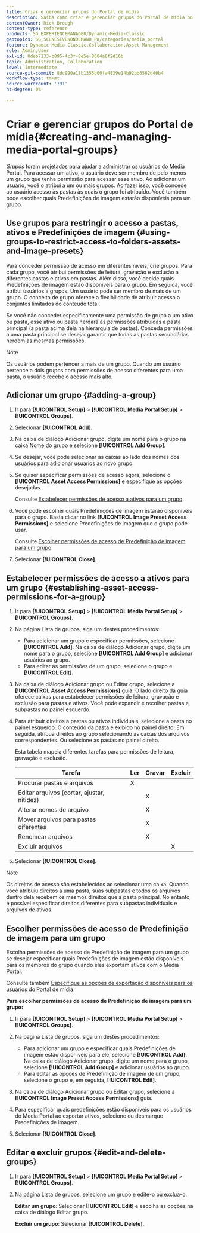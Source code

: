 ```yaml
---
title: Criar e gerenciar grupos do Portal de mídia
description: Saiba como criar e gerenciar grupos do Portal de mídia no Adobe Dynamic Media Classic.
contentOwner: Rick Brough
content-type: reference
products: SG_EXPERIENCEMANAGER/Dynamic-Media-Classic
geptopics: SG_SCENESEVENONDEMAND_PK/categories/media_portal
feature: Dynamic Media Classic,Collaboration,Asset Management
role: Admin,User
exl-id: 0deb7133-b895-4c3f-8e5e-8604a6f2d16b
topic: Administration, Collaboration
level: Intermediate
source-git-commit: 8dc990a1fb1355b00fa4839e14b92bb6562d40b4
workflow-type: tm+mt
source-wordcount: '791'
ht-degree: 0%

---
```


# Criar e gerenciar grupos do Portal de mídia{#creating-and-managing-media-portal-groups}

*Grupos* foram projetados para ajudar a administrar os usuários do Media Portal. Para acessar um ativo, o usuário deve ser membro de pelo menos um grupo que tenha permissão para acessar esse ativo. Ao adicionar um usuário, você o atribui a um ou mais grupos. Ao fazer isso, você concede ao usuário acesso às pastas às quais o grupo foi atribuído. Você também pode escolher quais Predefinições de imagem estarão disponíveis para um grupo.

## Use grupos para restringir o acesso a pastas, ativos e Predefinições de imagem {#using-groups-to-restrict-access-to-folders-assets-and-image-presets}

Para conceder permissão de acesso em diferentes níveis, crie grupos. Para cada grupo, você atribui permissões de leitura, gravação e exclusão a diferentes pastas e ativos em pastas. Além disso, você decide quais Predefinições de imagem estão disponíveis para o grupo. Em seguida, você atribui usuários a grupos. Um usuário pode ser membro de mais de um grupo. O conceito de grupo oferece a flexibilidade de atribuir acesso a conjuntos limitados do conteúdo total.

Se você não conceder especificamente uma permissão de grupo a um ativo ou pasta, esse ativo ou pasta herdará as permissões atribuídas à pasta principal (a pasta acima dela na hierarquia de pastas). Conceda permissões a uma pasta principal se desejar garantir que todas as pastas secundárias herdem as mesmas permissões.

>[!NOTE]
>
>Os usuários podem pertencer a mais de um grupo. Quando um usuário pertence a dois grupos com permissões de acesso diferentes para uma pasta, o usuário recebe o acesso mais alto.

## Adicionar um grupo {#adding-a-group}

1. Ir para **[!UICONTROL Setup]** > **[!UICONTROL Media Portal Setup]** > **[!UICONTROL Groups]**.
1. Selecionar **[!UICONTROL Add]**.
1. Na caixa de diálogo Adicionar grupo, digite um nome para o grupo na caixa Nome do grupo e selecione **[!UICONTROL Add Group]**.
1. Se desejar, você pode selecionar as caixas ao lado dos nomes dos usuários para adicionar usuários ao novo grupo.
1. Se quiser especificar permissões de acesso agora, selecione o **[!UICONTROL Asset Access Permissions]** e especifique as opções desejadas.

   Consulte [Estabelecer permissões de acesso a ativos para um grupo](creating-media-portal-groups.md#establishing_asset_access_permissions_for_a_group).

1. Você pode escolher quais Predefinições de imagem estarão disponíveis para o grupo. Basta clicar no link **[!UICONTROL Image Preset Access Permissions]** e selecione Predefinições de imagem que o grupo pode usar.

   Consulte [Escolher permissões de acesso de Predefinição de imagem para um grupo](creating-media-portal-groups.md#choosing_image_preset_access_permissions_for_a_group).

1. Selecionar **[!UICONTROL Close]**.

## Estabelecer permissões de acesso a ativos para um grupo {#establishing-asset-access-permissions-for-a-group}

1. Ir para **[!UICONTROL Setup]** > **[!UICONTROL Media Portal Setup]** > **[!UICONTROL Groups]**.
1. Na página Lista de grupos, siga um destes procedimentos:

   * Para adicionar um grupo e especificar permissões, selecione **[!UICONTROL Add]**. Na caixa de diálogo Adicionar grupo, digite um nome para o grupo, selecione **[!UICONTROL Add Group]** e adicionar usuários ao grupo.
   * Para editar as permissões de um grupo, selecione o grupo e **[!UICONTROL Edit]**.

1. Na caixa de diálogo Adicionar grupo ou Editar grupo, selecione a **[!UICONTROL Asset Access Permissions]** guia. O lado direito da guia oferece caixas para estabelecer permissões de leitura, gravação e exclusão para pastas e ativos. Você pode expandir e recolher pastas e subpastas no painel esquerdo.
1. Para atribuir direitos a pastas ou ativos individuais, selecione a pasta no painel esquerdo. O conteúdo da pasta é exibido no painel direito. Em seguida, atribua direitos ao grupo selecionando as caixas dos arquivos correspondentes. Ou selecione as pastas no painel direito.

   Esta tabela mapeia diferentes tarefas para permissões de leitura, gravação e exclusão.

   | Tarefa | Ler | Gravar | Excluir |
   | --- | --- | --- | --- |
   | Procurar pastas e arquivos | X | | |
   | Editar arquivos (cortar, ajustar, nitidez) | | X | |
   | Alterar nomes de arquivo | | X | |
   | Mover arquivos para pastas diferentes | | X | |
   | Renomear arquivos | | X | |
   | Excluir arquivos | | | X |

1. Selecionar **[!UICONTROL Close]**.

>[!NOTE]
>
>Os direitos de acesso são estabelecidos ao selecionar uma caixa. Quando você atribuiu direitos a uma pasta, suas subpastas e todos os arquivos dentro dela recebem os mesmos direitos que a pasta principal. No entanto, é possível especificar direitos diferentes para subpastas individuais e arquivos de ativos.

## Escolher permissões de acesso de Predefinição de imagem para um grupo

Escolha permissões de acesso de Predefinição de imagem para um grupo se desejar especificar quais Predefinições de imagem estão disponíveis para os membros do grupo quando eles exportam ativos com o Media Portal.

Consulte também [Especifique as opções de exportação disponíveis para os usuários do Portal de mídia](specifying-export-options-available-media.md#specifying_export_options_available_to_media_portal_users).

**Para escolher permissões de acesso de Predefinição de imagem para um grupo:**

1. Ir para **[!UICONTROL Setup]** > **[!UICONTROL Media Portal Setup]** > **[!UICONTROL Groups]**.
1. Na página Lista de grupos, siga um destes procedimentos:

   * Para adicionar um grupo e especificar quais Predefinições de imagem estão disponíveis para ele, selecione **[!UICONTROL Add]**. Na caixa de diálogo Adicionar grupo, digite um nome para o grupo, selecione **[!UICONTROL Add Group]** e adicionar usuários ao grupo.
   * Para editar as opções de Predefinição de imagem de um grupo, selecione o grupo e, em seguida, **[!UICONTROL Edit]**.

1. Na caixa de diálogo Adicionar grupo ou Editar grupo, selecione a **[!UICONTROL Image Preset Access Permissions]** guia.
1. Para especificar quais predefinições estão disponíveis para os usuários do Media Portal ao exportar ativos, selecione ou desmarque Predefinições de imagem.
1. Selecionar **[!UICONTROL Close]**.

## Editar e excluir grupos {#edit-and-delete-groups}

1. Ir para **[!UICONTROL Setup]** > **[!UICONTROL Media Portal Setup]** > **[!UICONTROL Groups]**.
1. Na página Lista de grupos, selecione um grupo e edite-o ou exclua-o.

   **Editar um grupo**: Selecionar **[!UICONTROL Edit]** e escolha as opções na caixa de diálogo Editar grupo.

   **Excluir um grupo**: Selecionar **[!UICONTROL Delete]**.
